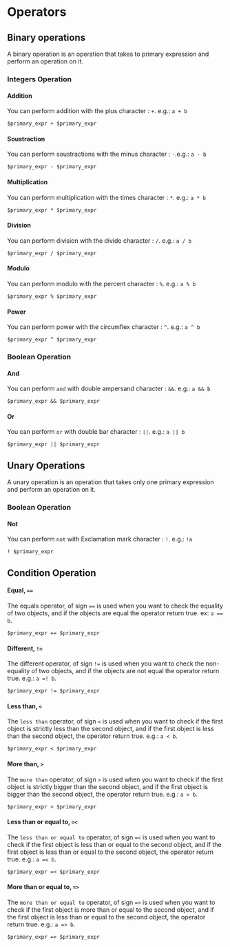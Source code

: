 # Operators

## Binary operations
A binary operation is an operation that takes to primary expression and perform an operation on it.

### Integers Operation

#### Addition
You can perform addition with the plus character : `+`. e.g.: `a + b`
```
$primary_expr + $primary_expr
```

#### Soustraction
You can perform soustractions with the minus character : `-`.e.g.: `a - b`
```
$primary_expr - $primary_expr
```

#### Multiplication
You can perform multiplication with the times character : `*`. e.g.: `a * b`
```
$primary_expr * $primary_expr
```

#### Division
You can perform division with the divide character : `/`. e.g.: `a / b`
```
$primary_expr / $primary_expr
```

#### Modulo
You can perform modulo with the percent character : `%`. e.g.: `a % b`
```
$primary_expr % $primary_expr
```

#### Power
You can perform power with the circumflex character : `^`. e.g.: `a ^ b`
```
$primary_expr ^ $primary_expr
```

### Boolean Operation

#### And
You can perform `and` with double ampersand character : `&&`. e.g.: `a && b`
```
$primary_expr && $primary_expr
```

#### Or
You can perform `or` with double bar character : `||`. e.g.: `a || b`
```
$primary_expr || $primary_expr
```

## Unary Operations
A unary operation is an operation that takes only one primary expression and perform an operation on it.

### Boolean Operation

#### Not
You can perform `not` with Exclamation mark character : `!`. e.g.: `!a`
```
! $primary_expr
```

## Condition Operation

#### Equal, `==`

The equals operator, of sign `==` is used when you want to check the equality of two objects, and if the objects are equal the operator return true. ex: `a == b`.
```
$primary_expr == $primary_expr
```

#### Different, `!=`

The different operator, of sign `!=` is used when you want to check the non-equality of two objects, and if the objects are not equal the operator return true. e.g.: `a =! b`.
```
$primary_expr != $primary_expr
```

#### Less than, `<`

The `less than` operator, of sign `<` is used when you want to check if the first object is strictly less than the second object, and if the first object is less than the second object, the operator return true. e.g.: `a < b`.
```
$primary_expr < $primary_expr
```

#### More than, `>`

The `more than` operator, of sign `>` is used when you want to check if the first object is strictly bigger than the second object, and if the first object is bigger than the second object, the operator return true. e.g.: `a > b`.
```
$primary_expr > $primary_expr
```

#### Less than or equal to, `=<`

The `less than or equal to` operator, of sign `=<` is used when you want to check if the first object is less than or equal to the second object, and if the first object is less than or equal to the second object, the operator return true. e.g.: `a =< b`.
```
$primary_expr =< $primary_expr
```

#### More than or equal to, `=>`

The `more than or equal to` operator, of sign `=>` is used when you want to check if the first object is more than or equal to the second object, and if the first object is less than or equal to the second object, the operator return true. e.g.: `a => b`.
```
$primary_expr => $primary_expr
```
